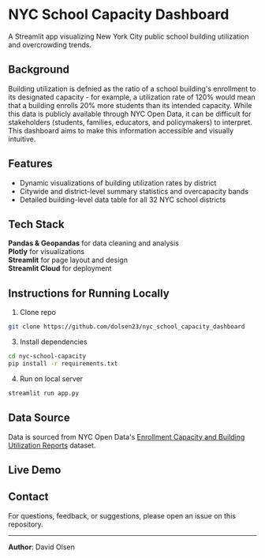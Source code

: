 # NYC School Capacity Dashboard
A Streamlit app visualizing New York City public school building utilization and overcrowding trends.

## Background
Building utilization is defnied as the ratio of a school building's enrollment to its designated capacity - for example, a utilization rate of 120% would mean that a building enrolls 20% more students than its intended capacity. While this data is publicly available through NYC Open Data, it can be difficult for stakeholders (students, families, educators, and policymakers) to interpret. This dashboard aims to make this information accessible and visually intuitive.

## Features
- Dynamic visualizations of building utilization rates by district
- Citywide and district-level summary statistics and overcapacity bands
- Detailed building-level data table for all 32 NYC school districts

## Tech Stack
<b>Pandas & Geopandas</b> for data cleaning and analysis<br>
<b>Plotly</b> for visualizations<br>
<b>Streamlit</b> for page layout and design<br>
<b>Streamlit Cloud</b> for deployment

## Instructions for Running Locally
1. Clone repo
```bash
git clone https://github.com/dolsen23/nyc_school_capacity_dashboard
```

3. Install dependencies
```bash
cd nyc-school-capacity
pip install -r requirements.txt
```

4. Run on local server
```bash
streamlit run app.py
```

## Data Source
Data is sourced from NYC Open Data's [Enrollment Capacity and Building Utilization Reports](https://data.cityofnewyork.us/Education/Enrollment-Capacity-And-Utilization-Reports/gkd7-3vk7/about_data) dataset.

## Live Demo

## Contact
For questions, feedback, or suggestions, please open an issue on this repository.

---
**Author**: David Olsen

